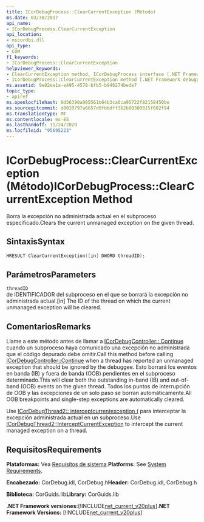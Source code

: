 ```yaml
---
title: ICorDebugProcess::ClearCurrentException (Método)
ms.date: 03/30/2017
api_name:
- ICorDebugProcess.ClearCurrentException
api_location:
- mscordbi.dll
api_type:
- COM
f1_keywords:
- ICorDebugProcess::ClearCurrentException
helpviewer_keywords:
- ClearCurrentException method, ICorDebugProcess interface [.NET Framework debugging]
- ICorDebugProcess::ClearCurrentException method [.NET Framework debugging]
ms.assetid: 9e02ee1a-e495-4578-bfb5-b946274bede7
topic_type:
- apiref
ms.openlocfilehash: 0d36390a905561b64b3ca6ca95722f82158450be
ms.sourcegitcommit: d8020797a6657d0fbbdff362b80300815f682f94
ms.translationtype: MT
ms.contentlocale: es-ES
ms.lasthandoff: 11/24/2020
ms.locfileid: "95695223"
---
```

# <a name="icordebugprocessclearcurrentexception-method"></a><span data-ttu-id="fc625-102">ICorDebugProcess::ClearCurrentException (Método)</span><span class="sxs-lookup"><span data-stu-id="fc625-102">ICorDebugProcess::ClearCurrentException Method</span></span>

<span data-ttu-id="fc625-103">Borra la excepción no administrada actual en el subproceso especificado.</span><span class="sxs-lookup"><span data-stu-id="fc625-103">Clears the current unmanaged exception on the given thread.</span></span>  
  
## <a name="syntax"></a><span data-ttu-id="fc625-104">Sintaxis</span><span class="sxs-lookup"><span data-stu-id="fc625-104">Syntax</span></span>  
  
```cpp  
HRESULT ClearCurrentException([in] DWORD threadID);  
```  
  
## <a name="parameters"></a><span data-ttu-id="fc625-105">Parámetros</span><span class="sxs-lookup"><span data-stu-id="fc625-105">Parameters</span></span>  

 `threadID`  
 <span data-ttu-id="fc625-106">de IDENTIFICADOR del subproceso en el que se borrará la excepción no administrada actual.</span><span class="sxs-lookup"><span data-stu-id="fc625-106">[in] The ID of the thread on which the current unmanaged exception will be cleared.</span></span>  
  
## <a name="remarks"></a><span data-ttu-id="fc625-107">Comentarios</span><span class="sxs-lookup"><span data-stu-id="fc625-107">Remarks</span></span>  

 <span data-ttu-id="fc625-108">Llame a este método antes de llamar a [ICorDebugController:: Continue](icordebugcontroller-continue-method.md) cuando un subproceso haya comunicado una excepción no administrada que el código depurado debe omitir.</span><span class="sxs-lookup"><span data-stu-id="fc625-108">Call this method before calling [ICorDebugController::Continue](icordebugcontroller-continue-method.md) when a thread has reported an unmanaged exception that should be ignored by the debuggee.</span></span> <span data-ttu-id="fc625-109">Esto borrará los eventos en banda (IB) y fuera de banda (OOB) pendientes en el subproceso determinado.</span><span class="sxs-lookup"><span data-stu-id="fc625-109">This will clear both the outstanding in-band (IB) and out-of-band (OOB) events on the given thread.</span></span> <span data-ttu-id="fc625-110">Todos los puntos de interrupción de OOB y las excepciones de un solo paso se borran automáticamente.</span><span class="sxs-lookup"><span data-stu-id="fc625-110">All OOB breakpoints and single-step exceptions are automatically cleared.</span></span>  
  
 <span data-ttu-id="fc625-111">Use [ICorDebugThread2:: interceptcurrentexception (](icordebugthread2-interceptcurrentexception-method.md) para interceptar la excepción administrada actual en un subproceso.</span><span class="sxs-lookup"><span data-stu-id="fc625-111">Use [ICorDebugThread2::InterceptCurrentException](icordebugthread2-interceptcurrentexception-method.md) to intercept the current managed exception on a thread.</span></span>  
  
## <a name="requirements"></a><span data-ttu-id="fc625-112">Requisitos</span><span class="sxs-lookup"><span data-stu-id="fc625-112">Requirements</span></span>  

 <span data-ttu-id="fc625-113">**Plataformas:** Vea [Requisitos de sistema](../../get-started/system-requirements.md).</span><span class="sxs-lookup"><span data-stu-id="fc625-113">**Platforms:** See [System Requirements](../../get-started/system-requirements.md).</span></span>  
  
 <span data-ttu-id="fc625-114">**Encabezado:** CorDebug.idl, CorDebug.h</span><span class="sxs-lookup"><span data-stu-id="fc625-114">**Header:** CorDebug.idl, CorDebug.h</span></span>  
  
 <span data-ttu-id="fc625-115">**Biblioteca:** CorGuids.lib</span><span class="sxs-lookup"><span data-stu-id="fc625-115">**Library:** CorGuids.lib</span></span>  
  
 <span data-ttu-id="fc625-116">**.NET Framework versiones:**[!INCLUDE[net_current_v20plus](../../../../includes/net-current-v20plus-md.md)]</span><span class="sxs-lookup"><span data-stu-id="fc625-116">**.NET Framework Versions:** [!INCLUDE[net_current_v20plus](../../../../includes/net-current-v20plus-md.md)]</span></span>

